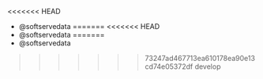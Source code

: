 <<<<<<< HEAD
* @softservedata
=======
<<<<<<< HEAD
* @softservedata
=======
* @softservedata
>>>>>>> 73247ad467713ea610178ea90e13cd74e05372df
>>>>>>> develop
